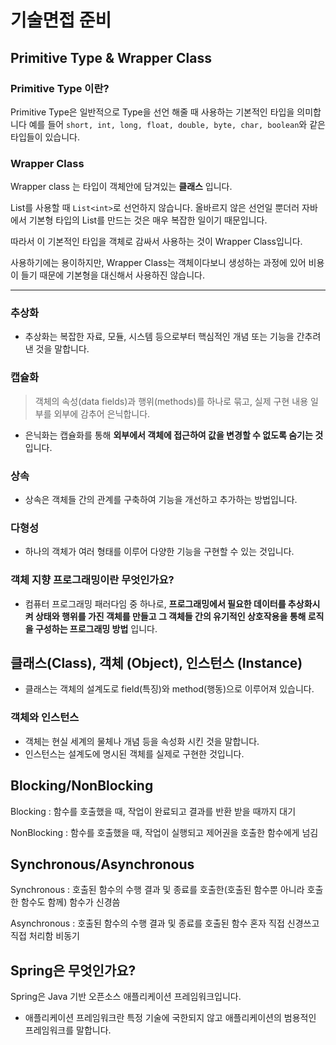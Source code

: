 # 기술면접 준비

## Primitive Type & Wrapper Class

### Primitive Type 이란?

Primitive Type은 일반적으로 Type을 선언 해줄 때
사용하는 기본적인 타입을 의미합니다
예를 들어  `short, int, long, float, double, byte, char, boolean`와 같은 타입들이 있습니다.

### Wrapper Class

Wrapper class 는 타입이 객체안에 담겨있는 __클래스__ 입니다.

List를 사용할 때 `List<int>`로 선언하지 않습니다. 올바르지 않은 선언일 뿐더러 자바에서 기본형 타입의 List를 만드는 것은 매우 복잡한 일이기 때문입니다.

따라서 이 기본적인 타입을 객체로 감싸서 사용하는 것이 Wrapper Class입니다.

사용하기에는 용이하지만, Wrapper Class는 객체이다보니 생성하는 과정에 있어 비용이 들기 때문에 기본형을 대신해서 사용하진 않습니다.

<hr>

### 추상화
- 추상화는 복잡한 자료, 모듈, 시스템 등으로부터 핵심적인 개념 또는 기능을 간추려 낸 것을 말합니다.

### 캡슐화
> 객체의 속성(data fields)과 행위(methods)를 하나로 묶고, 실제 구현 내용 일부를 외부에 감추어 은닉합니다.

- 은닉화는 캡슐화를 통해 __외부에서 객체에 접근하여 값을 변경할 수 없도록 숨기는 것__ 입니다.

### 상속
- 상속은 객체들 간의 관계를 구축하여 기능을 개선하고 추가하는 방법입니다.

### 다형성
- 하나의 객체가 여러 형태를 이루어 다양한 기능을 구현할 수 있는 것입니다.

### 객체 지향 프로그래밍이란 무엇인가요?

- 컴퓨터 프로그래밍 패러다임 중 하나로, __프로그래밍에서 필요한 데이터를 추상화시켜 상태와 행위를 가진 객체를 만들고 그 객체들 간의 유기적인 상호작용을 통해 로직을 구성하는 프로그래밍 방법__ 입니다.

## 클래스(Class), 객체 (Object), 인스턴스 (Instance)
- 클래스는 객체의 설계도로 field(특징)와 method(행동)으로 이루어져 있습니다.

### 객체와 인스턴스
- 객체는 현실 세계의 물체나 개념 등을 속성화 시킨 것을 말합니다.
- 인스턴스는 설계도에 명시된 객체를 실제로 구현한 것입니다.

## Blocking/NonBlocking

Blocking : 함수를 호출했을 때, 작업이 완료되고 결과를 반환 받을 때까지 대기

NonBlocking : 함수를 호출했을 때, 작업이 실행되고 제어권을 호출한 함수에게 넘김

## Synchronous/Asynchronous

Synchronous : 호출된 함수의 수행 결과 및 종료를 호출한(호출된 함수뿐 아니라 호출한 함수도 함께) 함수가 신경씀

Asynchronous : 호출된 함수의 수행 결과 및 종료를 호출된 함수 혼자 직접 신경쓰고 직접 처리함
비동기

## Spring은 무엇인가요?

Spring은 Java 기반 오픈소스 애플리케이션 프레임워크입니다.
- 애플리케이션 프레임워크란 특정 기술에 국한되지 않고 애플리케이션의 범용적인 프레임워크를 말합니다.